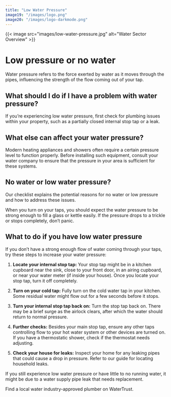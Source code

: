 ```yaml
---
title: "Low Water Pressure"
image19: "/images/logo.png"
image20: "/images/logo-darkmode.png"
---
```


{{< image src="images/low-water-pressure.jpg" alt="Water Sector Overview" >}}
# Low pressure or no water

Water pressure refers to the force exerted by water as it moves through the pipes, influencing the strength of the flow coming out of your tap.

## What should I do if I have a problem with water pressure?

If you’re experiencing low water pressure, first check for plumbing issues within your property, such as a partially closed internal stop tap or a leak.

## What else can affect your water pressure?

Modern heating appliances and showers often require a certain pressure level to function properly. Before installing such equipment, consult your water company to ensure that the pressure in your area is sufficient for these systems.

## No water or low water pressure?

Our checklist explains the potential reasons for no water or low pressure and how to address these issues.

When you turn on your taps, you should expect the water pressure to be strong enough to fill a glass or kettle easily. If the pressure drops to a trickle or stops completely, don’t panic.

## What to do if you have low water pressure

If you don’t have a strong enough flow of water coming through your taps, try these steps to increase your water pressure:

1. **Locate your internal stop tap:** Your stop tap might be in a kitchen cupboard near the sink, close to your front door, in an airing cupboard, or near your water meter (if inside your house). Once you locate your stop tap, turn it off completely.

2. **Turn on your cold tap:** Fully turn on the cold water tap in your kitchen. Some residual water might flow out for a few seconds before it stops.

3. **Turn your internal stop tap back on:** Turn the stop tap back on. There may be a brief surge as the airlock clears, after which the water should return to normal pressure.

4. **Further checks:** Besides your main stop tap, ensure any other taps controlling flow to your hot water system or other devices are turned on. If you have a thermostatic shower, check if the thermostat needs adjusting.

5. **Check your house for leaks:** Inspect your home for any leaking pipes that could cause a drop in pressure. Refer to our guide for locating household leaks.

If you still experience low water pressure or have little to no running water, it might be due to a water supply pipe leak that needs replacement.

Find a local water industry-approved plumber on WaterTrust.
